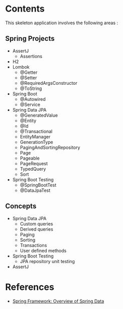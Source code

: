 # Contents
This skeleton application involves the following areas :

## Spring Projects
* AssertJ
    - Assertions
* H2
* Lombok
    - @Getter
    - @Setter
    - @RequiredArgsConstructor
    - @ToString
* Spring Boot
    - @Autowired
    - @Service
* Spring Data JPA
    - @GeneratedValue
    - @Entity
    - @Id
    - @Transactional
    - EntityManager
    - GenerationType
    - PagingAndSortingRepository
    - Page
    - Pageable
    - PageRequest
    - TypedQuery
    - Sort
* Spring Boot Testing
    - @SpringBootTest
    - @DataJpaTest

## Concepts
* Spring Data JPA
    - Custom queries
    - Derived queries
    - Paging
    - Sorting
    - Transactions
    - User defined methods
* Spring Boot Testing
    - JPA repository unit testing
* AssertJ

# References
* [Spring Framework: Overview of Spring Data](https://www.pluralsight.com/courses/spring-framework-overview-spring-data)
